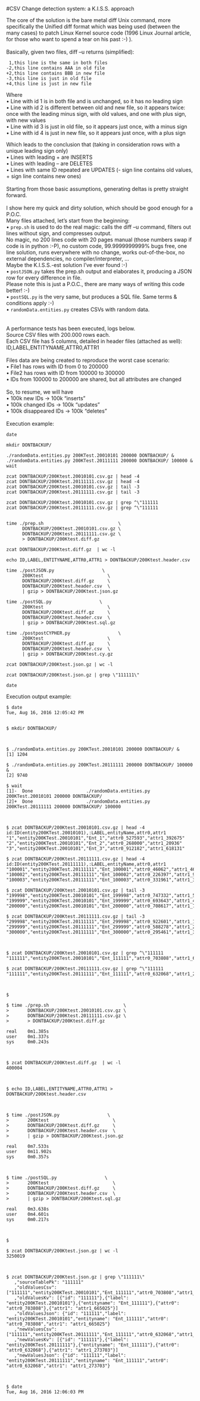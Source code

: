 #CSV Change detection system: a K.I.S.S. approach

The core of the solution is the bare metal diff Unix command, more specifically the Unified diff format which was being used (between the many cases) to patch Linux Kernel source code (1996 Linux Journal article, for those who want to spend a tear on his past :-) ).<br>
<br>
Basically, given two files, diff –u returns (simplified):<br>
```
 1,this line is the same in both files
-2,this line contains AAA in old file
+2,this line contains BBB in new file
-3,this line is just in old file
+4,this line is just in new file
```

Where<br>
•	Line with id 1 is in both file and is unchanged, so it has no leading sign<br>
•	Line with id 2 is different between old and new file, so it appears twice: once with the leading minus sign, with old values, and one with plus sign, with new values<br>
•	Line with id 3 is just in old file, so it appears just once, with a minus sign<br>
•	Line with id 4 is just in new file, so it appears just once, with a plus sign<br>

Which leads to the conclusion that (taking in consideration rows with a unique leading sign only)<br>
•	Lines with leading + are INSERTS<br>
•	Lines with leading – are DELETES<br>
•	Lines with same ID repeated are UPDATES (- sign line contains old values, + sign line contains new ones)<br>
<br>
Starting from those basic assumptions, generating deltas is pretty straight forward.<br>
<br>
I show here my quick and dirty solution, which should be good enough for a P.O.C.<br>
Many files attached, let’s start from the beginning:<br>
•	```prep.sh``` is used to do the real magic: calls the diff –u command, filters out lines without sign, and compresses output.<br>
    No magic, no 200 lines code with 20 pages manual (those numbers swap if code is in python :-P), no custom code, 99.9999999999% bugs free,  one line solution, runs everywhere with no change, works out-of-the-box, no external dependencies, no compiler/interpreter, …<br>
    Maybe the K.I.S.S.-est solution I’ve ever found :-)<br>
•	```postJSON.py``` takes the prep.sh output and elaborates it, producing a JSON row for every difference in file.<br>
    Please note this is just a P.O.C., there are many ways of writing this code better! :-)<br>
•	```postSQL.py``` is the very same, but produces a SQL file. Same terms & conditions apply :-)<br>
•	```randomData.entities.py``` creates CSVs with random data.<br>
<br>
<br>
A performance tests has been executed, logs below. <br>
Source CSV files with 200.000 rows each.<br>
Each CSV file has 5 columns, detailed in header files (attached as well):<br>
ID,LABEL,ENTITYNAME,ATTR0,ATTR1<br>
<br>
Files data are being created to reproduce the worst case scenario:<br>
•	File1 has rows with ID from 0 to 200000<br>
•	File2 has rows with ID from 100000 to 300000<br>
•	IDs from 100000 to 200000 are shared, but all attributes are changed<br>
<br>
So, to resume, we will have<br>
•	100k new IDs -> 100k “inserts”<br>
•	100k changed IDs -> 100k “updates”<br>
•	100k disappeared IDs -> 100k “deletes”<br>
<br>
Execution example:
```
date

mkdir DONTBACKUP/

./randomData.entities.py 200KTest.20010101 200000 DONTBACKUP/ &
./randomData.entities.py 200KTest.20111111 200000 DONTBACKUP/ 100000 &
wait

zcat DONTBACKUP/200Ktest.20010101.csv.gz | head -4
zcat DONTBACKUP/200Ktest.20111111.csv.gz | head -4
zcat DONTBACKUP/200Ktest.20010101.csv.gz | tail -3
zcat DONTBACKUP/200Ktest.20111111.csv.gz | tail -3

zcat DONTBACKUP/200Ktest.20010101.csv.gz | grep ^\"111111
zcat DONTBACKUP/200Ktest.20111111.csv.gz | grep ^\"111111


time ./prep.sh                            \
      DONTBACKUP/200Ktest.20010101.csv.gz \
      DONTBACKUP/200Ktest.20111111.csv.gz \
      > DONTBACKUP/200Ktest.diff.gz

zcat DONTBACKUP/200Ktest.diff.gz  | wc -l

echo ID,LABEL,ENTITYNAME,ATTR0,ATTR1 > DONTBACKUP/200Ktest.header.csv

time ./postJSON.py                  \
      200Ktest                        \
      DONTBACKUP/200Ktest.diff.gz     \
      DONTBACKUP/200Ktest.header.csv  \
      | gzip > DONTBACKUP/200Ktest.json.gz

time ./postSQL.py                  \
      200Ktest                        \
      DONTBACKUP/200Ktest.diff.gz     \
      DONTBACKUP/200Ktest.header.csv  \
      | gzip > DONTBACKUP/200Ktest.sql.gz

time ./postpostCYPHER.py                  \
      200Ktest                        \
      DONTBACKUP/200Ktest.diff.gz     \
      DONTBACKUP/200Ktest.header.csv  \
      | gzip > DONTBACKUP/200Ktest.cy.gz

zcat DONTBACKUP/200Ktest.json.gz | wc -l

zcat DONTBACKUP/200Ktest.json.gz | grep \"111111\"

date

```


Execution output example:
```
$ date
Tue, Aug 16, 2016 12:05:42 PM


$ mkdir DONTBACKUP/



$ ./randomData.entities.py 200KTest.20010101 200000 DONTBACKUP/ &
[1] 1204

$ ./randomData.entities.py 200KTest.20111111 200000 DONTBACKUP/ 100000 &
[2] 9740

$ wait
[1]-  Done                    ./randomData.entities.py 200KTest.20010101 200000 DONTBACKUP/
[2]+  Done                    ./randomData.entities.py 200KTest.20111111 200000 DONTBACKUP/ 100000



$ zcat DONTBACKUP/200Ktest.20010101.csv.gz | head -4
id:ID(entity200KTest.20010101),:LABEL,entityName,attr0,attr1
"1","entity200KTest.20010101","Ent_1","attr0_527593","attr1_392675"
"2","entity200KTest.20010101","Ent_2","attr0_268000","attr1_20936"
"3","entity200KTest.20010101","Ent_3","attr0_912182","attr1_618131"

$ zcat DONTBACKUP/200Ktest.20111111.csv.gz | head -4
id:ID(entity200KTest.20111111),:LABEL,entityName,attr0,attr1
"100001","entity200KTest.20111111","Ent_100001","attr0_46062","attr1_466131"
"100002","entity200KTest.20111111","Ent_100002","attr0_226397","attr1_925353"
"100003","entity200KTest.20111111","Ent_100003","attr0_331961","attr1_362192"

$ zcat DONTBACKUP/200Ktest.20010101.csv.gz | tail -3
"199998","entity200KTest.20010101","Ent_199998","attr0_747332","attr1_56769"
"199999","entity200KTest.20010101","Ent_199999","attr0_693643","attr1_4989"
"200000","entity200KTest.20010101","Ent_200000","attr0_708617","attr1_734619"

$ zcat DONTBACKUP/200Ktest.20111111.csv.gz | tail -3
"299998","entity200KTest.20111111","Ent_299998","attr0_922601","attr1_176458"
"299999","entity200KTest.20111111","Ent_299999","attr0_588278","attr1_253595"
"300000","entity200KTest.20111111","Ent_300000","attr0_295461","attr1_36491"



$ zcat DONTBACKUP/200Ktest.20010101.csv.gz | grep ^\"111111
"111111","entity200KTest.20010101","Ent_111111","attr0_703808","attr1_665025"

$ zcat DONTBACKUP/200Ktest.20111111.csv.gz | grep ^\"111111
"111111","entity200KTest.20111111","Ent_111111","attr0_632068","attr1_273703"



$

$ time ./prep.sh                            \
>       DONTBACKUP/200Ktest.20010101.csv.gz \
>       DONTBACKUP/200Ktest.20111111.csv.gz \
>       > DONTBACKUP/200Ktest.diff.gz

real    0m1.385s
user    0m1.337s
sys     0m0.243s



$ zcat DONTBACKUP/200Ktest.diff.gz  | wc -l
400004



$ echo ID,LABEL,ENTITYNAME,ATTR0,ATTR1 > DONTBACKUP/200Ktest.header.csv



$ time ./postJSON.py                  \
>       200Ktest                        \
>       DONTBACKUP/200Ktest.diff.gz     \
>       DONTBACKUP/200Ktest.header.csv  \
>       | gzip > DONTBACKUP/200Ktest.json.gz

real    0m7.533s
user    0m11.902s
sys     0m0.357s



$ time ./postSQL.py                  \
>       200Ktest                        \
>       DONTBACKUP/200Ktest.diff.gz     \
>       DONTBACKUP/200Ktest.header.csv  \
>       | gzip > DONTBACKUP/200Ktest.sql.gz

real    0m3.638s
user    0m4.601s
sys     0m0.217s



$

$ zcat DONTBACKUP/200Ktest.json.gz | wc -l
3250019



$ zcat DONTBACKUP/200Ktest.json.gz | grep \"111111\"
   ,"sourceTablePk": "111111"
   ,"oldValuesCsv":["111111","entity200KTest.20010101","Ent_111111","attr0_703808","attr1_665025"]
   ,"oldValuesKv": [{"id": "111111"},{"label": "entity200KTest.20010101"},{"entityname": "Ent_111111"},{"attr0": "attr0_703808"},{"attr1": "attr1_665025"}]
   ,"oldValuesJson": {"id": "111111","label": "entity200KTest.20010101","entityname": "Ent_111111","attr0": "attr0_703808","attr1": "attr1_665025"}
   ,"newValuesCsv": ["111111","entity200KTest.20111111","Ent_111111","attr0_632068","attr1_273703"]
   ,"newValuesKv": [{"id": "111111"},{"label": "entity200KTest.20111111"},{"entityname": "Ent_111111"},{"attr0": "attr0_632068"},{"attr1": "attr1_273703"}]
   ,"newValuesJson": {"id": "111111","label": "entity200KTest.20111111","entityname": "Ent_111111","attr0": "attr0_632068","attr1": "attr1_273703"}



$ date
Tue, Aug 16, 2016 12:06:03 PM

```



